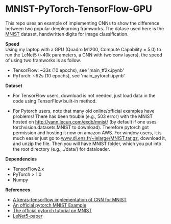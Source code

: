 # MNIST-PyTorch-TensorFlow-GPU
This repo uses an example of implementing CNNs to show the difference between two popular deeplearning framworks.
The datase used here is the [MNIST](http://yann.lecun.com/exdb/mnist/) dataset, handwritten digits for image classification.

**Speed**  
Using my laptop with a GPU (Quadro M1200, Compute Capability = 5.0) to run the LeNet5 (~40k parameters, a CNN with two conv layers), the speed of using two framworks is as follow.

- TensorFlow: ~33s (10 epochs), see 'main_tf2x.ipynb' 
- PyTorch: ~92s (10 epochs), see 'main_pytorch.ipynb'


**Dataset**   
- For TensorFlow users, download is not needed, just load data in the code using TensorFlow built-in method.

- For Pytorch users, note that many old online/official examples have problems!
There has been trouble (e.g., 503 error) with the MNIST hosted on http://yann.lecun.com/exdb/mnist/ (by default if one uses torchvision.datasets.MNIST to download). Therefore pytorch got permission and hosting it now on amazon AWS.
For window users, it is much easier just go to www.di.ens.fr/~lelarge/MNIST.tar.gz, download it, and unzip the file. Then you will have MNIST folder, which you put into the root directory (e.g., ./data/) for dataloader.


**Dependencies**
- TensorFlow2.x
- PyTorch > 1.0
- Numpy


**References**   
- [A keras-tensorflow implementation of CNN for MNIST](https://keras.io/examples/vision/mnist_convnet/)
- [An official pytorch MNIST Example](https://github.com/pytorch/examples/tree/master/mnist)
- [The official pytorch tutorial on MNIST](https://pytorch.org/tutorials/beginner/blitz/neural_networks_tutorial.html#sphx-glr-beginner-blitz-neural-networks-tutorial-py)
- [LeNet5-paper](http://yann.lecun.com/exdb/publis/pdf/lecun-98.pdf)
